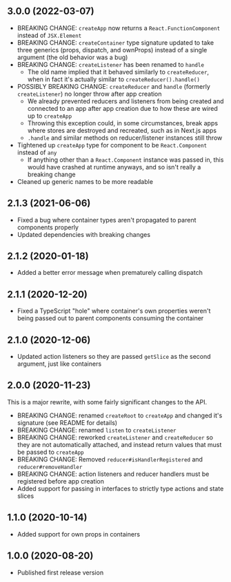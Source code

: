 ## 3.0.0 (2022-03-07)

- BREAKING CHANGE: `createApp` now returns a `React.FunctionComponent` instead of `JSX.Element`
- BREAKING CHANGE: `createContainer` type signature updated to take three generics (props, dispatch, and ownProps) instead of a single argument (the old behavior was a bug)
- BREAKING CHANGE: `createListener` has been renamed to `handle`
  - The old name implied that it behaved similarly to `createReducer`, when in fact it's actually similar to `createReducer().handle()`
- POSSIBLY BREAKING CHANGE: `createReducer` and `handle` (formerly `createListener`) no longer throw after app creation
  - We already prevented reducers and listeners from being created and connected to an app after app creation due to how these are wired up to `createApp`
  - Throwing this exception could, in some circumstances, break apps where stores are destroyed and recreated, such as in Next.js apps
  - `.handle` and similar methods on reducer/listener instances still throw
- Tightened up `createApp` type for component to be `React.Component` instead of `any`
  - If anything other than a `React.Component` instance was passed in, this would have crashed at runtime anyways, and so isn't really a breaking change
- Cleaned up generic names to be more readable

## 2.1.3 (2021-06-06)

- Fixed a bug where container types aren't propagated to parent components properly
- Updated dependencies with breaking changes

## 2.1.2 (2020-01-18)

- Added a better error message when prematurely calling dispatch

## 2.1.1 (2020-12-20)

- Fixed a TypeScript "hole" where container's own properties weren't being passed out to parent components consuming the container

## 2.1.0 (2020-12-06)

- Updated action listeners so they are passed `getSlice` as the second argument, just like containers

## 2.0.0 (2020-11-23)

This is a major rewrite, with some fairly significant changes to the API.

- BREAKING CHANGE: renamed `createRoot` to `createApp` and changed it's signature (see README for details)
- BREAKING CHANGE: renamed `listen` to `createListener`
- BREAKING CHANGE: reworked `createListener` and `createReducer` so they are not automatically attached, and instead return values that must be passed to `createApp`
- BREAKING CHANGE: Removed `reducer#isHandlerRegistered` and `reducer#removeHandler`
- BREAKING CHANGE: action listeners and reducer handlers must be registered before app creation
- Added support for passing in interfaces to strictly type actions and state slices

## 1.1.0 (2020-10-14)

- Added support for own props in containers

## 1.0.0 (2020-08-20)

- Published first release version
